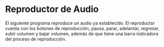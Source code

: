 # Reproductor de Audio

El siguiente programa reproduce un audio ya establecido. El reproductor cuenta con los botones de reproducción, pausa, parar, adelantar, regresar, subir volumen y bajar volumen, además de que tiene una barra indicadora del proceso de reproducción.
